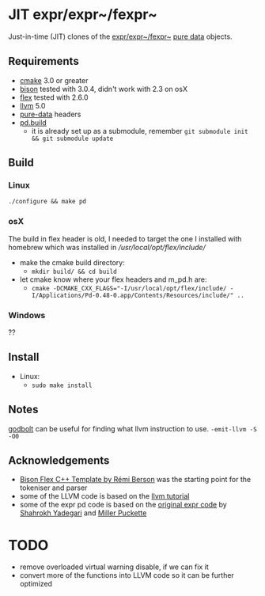 JIT expr/expr~/fexpr~
===

Just-in-time (JIT) clones of the [expr/expr~/fexpr~](http://yadegari.org/expr/expr.html) [pure data](http://puredata.info/) objects.

Requirements
---

* [cmake](https://cmake.org/) 3.0 or greater
* [bison](https://www.gnu.org/software/bison/) tested with 3.0.4, didn't work with 2.3 on osX
* [flex](https://github.com/westes/flex) tested with 2.6.0
* [llvm](http://llvm.org/) 5.0
* [pure-data](https://puredata.info/) headers
* [pd.build](https://github.com/pierreguillot/pd.build)
	* it is already set up as a submodule, remember `git submodule init && git submodule update`

Build
---

### Linux

`./configure && make pd`

### osX

The build in flex header is old, I needed to target the one I installed with homebrew which was installed in */usr/local/opt/flex/include/*

* make the cmake build directory:
	* `mkdir build/ && cd build`
* let cmake know where your flex headers and m_pd.h are:
	* `cmake -DCMAKE_CXX_FLAGS="-I/usr/local/opt/flex/include/ -I/Applications/Pd-0.48-0.app/Contents/Resources/include/" ..`

### Windows

??


Install
---

* Linux:
	* `sudo make install`

Notes
---

[godbolt](https://godbolt.org/) can be useful for finding what llvm instruction to use.
`-emit-llvm -S -O0`

Acknowledgements
---

* [Bison Flex C++ Template by Rémi Berson](https://github.com/remusao/Bison-Flex-CPP-template) was the starting point for the tokeniser and parser
* some of the LLVM code is based on the [llvm tutorial](https://llvm.org/docs/tutorial/)
* some of the expr pd code is based on the [original expr code](https://github.com/pure-data/pure-data) by [Shahrokh Yadegari](http://yadegari.org/) and [Miller Puckette](http://msp.ucsd.edu/software.html)

TODO
===

* remove overloaded virtual warning disable, if we can fix it
* convert more of the functions into LLVM code so it can be further optimized

